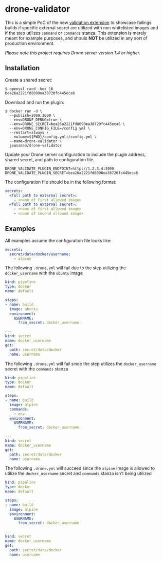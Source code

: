 # drone-validator

This is a simple PoC of the new [validation extension](https://github.com/drone/boilr-validate) to showcase failings builds if specific external secret are utilized with non whitelisted images and if the step utilizes `command` or `commands` stanza. This extension is merely meant for example purposes, and should **NOT** be utilized in any sort of production environment.

_Please note this project requires Drone server version 1.4 or higher._

## Installation

Create a shared secret:

```console
$ openssl rand -hex 16
bea26a2221fd8090ea38720fc445eca6
```

Download and run the plugin:

```console
$ docker run -d \
  --publish=3000:3000 \
  --env=DRONE_DEBUG=true \
  --env=DRONE_SECRET=bea26a2221fd8090ea38720fc445eca6 \
  --env=DRONE_CONFIG_FILE=/config.yml \
  --restart=always \
  --volume=${PWD}/config.yml:/config.yml \
  --name=drone-validator \
  jsussman/drone-validator
```

Update your Drone server configuration to include the plugin address, shared secret, and path to configuration file.

```text
DRONE_VALIDATE_PLUGIN_ENDPOINT=http://1.2.3.4:3000
DRONE_VALIDATE_PLUGIN_SECRET=bea26a2221fd8090ea38720fc445eca6
```

The configuration file should be in the following format:

```yml
secrets:
  <full path to external secret>:
    - <name of first allowed image>
  <full path to external secret>:
    - <name of first allowed image>
    - <name of second allowed image>
```

## Examples

All examples assume the configuration file looks like:

```yml
secrets:
  secret/data/docker/username:
    - alpine
```

The following `.drone.yml` will fail due to the step utilizing the `docker_username` with the `ubuntu` image

```yml
kind: pipeline
type: docker
name: default

steps:
- name: build
  image: ubuntu
  environment:
    USERNAME:
      from_secret: docker_username

---
kind: secret
name: docker_username
get:
  path: secret/data/docker
  name: username
```

The following `.drone.yml` will fail since the step utilizes the `docker_username` secret with the `commands` stanza

```yml
kind: pipeline
type: docker
name: default

steps:
- name: build
  image: alpine
  commands:
    - env
  environment:
    USERNAME:
      from_secret: docker_username

---
kind: secret
name: docker_username
get:
  path: secret/data/docker
  name: username
```

The following `.drone.yml` will succeed since the `alpine` image is allowed to utilize the `docker_username` secret and `commands` stanza isn't being utilized

```yml
kind: pipeline
type: docker
name: default

steps:
- name: build
  image: alpine
  environment:
    USERNAME:
      from_secret: docker_username

---
kind: secret
name: docker_username
get:
  path: secret/data/docker
  name: username
```
